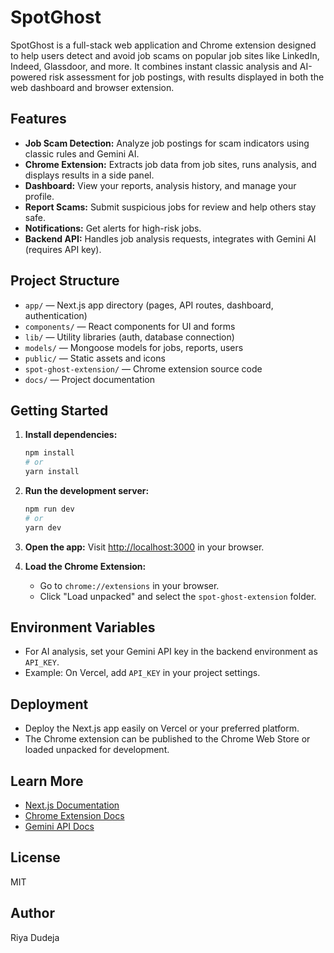 
# SpotGhost

SpotGhost is a full-stack web application and Chrome extension designed to help users detect and avoid job scams on popular job sites like LinkedIn, Indeed, Glassdoor, and more. It combines instant classic analysis and AI-powered risk assessment for job postings, with results displayed in both the web dashboard and browser extension.

## Features
- **Job Scam Detection:** Analyze job postings for scam indicators using classic rules and Gemini AI.
- **Chrome Extension:** Extracts job data from job sites, runs analysis, and displays results in a side panel.
- **Dashboard:** View your reports, analysis history, and manage your profile.
- **Report Scams:** Submit suspicious jobs for review and help others stay safe.
- **Notifications:** Get alerts for high-risk jobs.
- **Backend API:** Handles job analysis requests, integrates with Gemini AI (requires API key).

## Project Structure
- `app/` — Next.js app directory (pages, API routes, dashboard, authentication)
- `components/` — React components for UI and forms
- `lib/` — Utility libraries (auth, database connection)
- `models/` — Mongoose models for jobs, reports, users
- `public/` — Static assets and icons
- `spot-ghost-extension/` — Chrome extension source code
- `docs/` — Project documentation

## Getting Started
1. **Install dependencies:**
	```bash
	npm install
	# or
	yarn install
	```
2. **Run the development server:**
	```bash
	npm run dev
	# or
	yarn dev
	```
3. **Open the app:**
	Visit [http://localhost:3000](http://localhost:3000) in your browser.

4. **Load the Chrome Extension:**
	- Go to `chrome://extensions` in your browser.
	- Click "Load unpacked" and select the `spot-ghost-extension` folder.

## Environment Variables
- For AI analysis, set your Gemini API key in the backend environment as `API_KEY`.
- Example: On Vercel, add `API_KEY` in your project settings.

## Deployment
- Deploy the Next.js app easily on Vercel or your preferred platform.
- The Chrome extension can be published to the Chrome Web Store or loaded unpacked for development.

## Learn More
- [Next.js Documentation](https://nextjs.org/docs)
- [Chrome Extension Docs](https://developer.chrome.com/docs/extensions/)
- [Gemini API Docs](https://ai.google.dev/)

## License
MIT

## Author
Riya Dudeja
